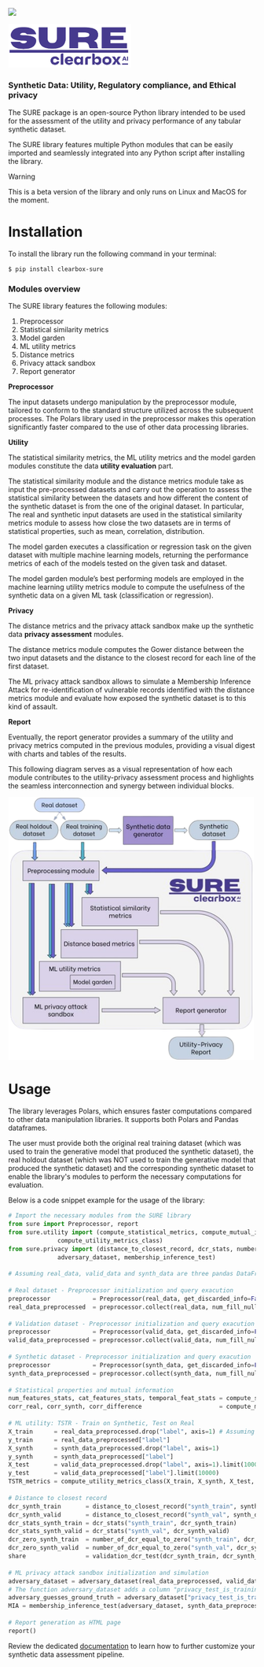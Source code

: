<a href="https://dario-brunelli-clearbox-ai.notion.site/SURE-Documentation-2c17db370641488a8db5bce406032c1f"><img src="https://img.shields.io/badge/SURE-docs-blue?logo=mdbook" /></a>

<img src="images/sure_logo.png" width="250">

### Synthetic Data: Utility, Regulatory compliance, and Ethical privacy

The SURE package is an open-source Python library intended to be used for the assessment of the utility and privacy performance of any tabular synthetic dataset.

The SURE library features multiple Python modules that can be easily imported and seamlessly integrated into any Python script after installing the library.

> [!WARNING]
> This is a beta version of the library and only runs on Linux and MacOS for the moment.

# Installation

To install the library run the following command in your terminal:

```shell
$ pip install clearbox-sure
```

### Modules overview

The SURE library features the following modules:

1. Preprocessor
2. Statistical similarity metrics
3. Model garden
4. ML utility metrics
5. Distance metrics
6. Privacy attack sandbox
7. Report generator

**Preprocessor**

The input datasets undergo manipulation by the preprocessor module, tailored to conform to the standard structure utilized across the subsequent processes. The Polars library used in the preprocessor makes this operation significantly faster compared to the use of other data processing libraries.

**Utility**

The statistical similarity metrics, the ML utility metrics and the model garden modules constitute the data **utility evaluation** part.

The statistical similarity module and the distance metrics module take as input the pre-processed datasets and carry out the operation to assess the statistical similarity between the datasets and how different the content of the synthetic dataset is from the one of the original dataset. In particular, The real and synthetic input datasets are used in the statistical similarity metrics module to assess how close the two datasets are in terms of statistical properties, such as mean, correlation, distribution.

The model garden executes a classification or regression task on the given dataset with multiple machine learning models, returning the performance metrics of each of the models tested on the given task and dataset.

The model garden module’s best performing models are employed in the machine learning utility metrics module to compute the usefulness of the synthetic data on a given ML task (classification or regression).

**Privacy**

The distance metrics and the privacy attack sandbox make up the synthetic data **privacy assessment** modules.

The distance metrics module computes the Gower distance between the two input datasets and the distance to the closest record for each line of the first dataset.

The ML privacy attack sandbox allows to simulate a Membership Inference Attack for re-identification of vulnerable records identified with the distance metrics module and evaluate how exposed the synthetic dataset is to this kind of assault.

**Report**

Eventually, the report generator provides a summary of the utility and privacy metrics computed in the previous modules, providing a visual digest with charts and tables of the results.

This following diagram serves as a visual representation of how each module contributes to the utility-privacy assessment process and highlights the seamless interconnection and synergy between individual blocks.

<img src="images/SURE_workflow_.png" alt="drawing" width="500"/>

# Usage

The library leverages Polars, which ensures faster computations compared to other data manipulation libraries. It supports both Polars and Pandas dataframes.

The user must provide both the original real training dataset (which was used to train the generative model that produced the synthetic dataset), the real holdout dataset (which was NOT used to train the generative model that produced the synthetic dataset) and the corresponding synthetic dataset to enable the library's modules to perform the necessary computations for evaluation.

Below is a code snippet example for the usage of the library:

```python
# Import the necessary modules from the SURE library
from sure import Preprocessor, report
from sure.utility import (compute_statistical_metrics, compute_mutual_info,
			  compute_utility_metrics_class)
from sure.privacy import (distance_to_closest_record, dcr_stats, number_of_dcr_equal_to_zero, validation_dcr_test, 
			  adversary_dataset, membership_inference_test)

# Assuming real_data, valid_data and synth_data are three pandas DataFrames

# Real dataset - Preprocessor initialization and query exacution
preprocessor            = Preprocessor(real_data, get_discarded_info=False)
real_data_preprocessed  = preprocessor.collect(real_data, num_fill_null='forward', scaling='standardize')

# Validation dataset - Preprocessor initialization and query exacution
preprocessor            = Preprocessor(valid_data, get_discarded_info=False)
valid_data_preprocessed = preprocessor.collect(valid_data, num_fill_null='forward', scaling='standardize')

# Synthetic dataset - Preprocessor initialization and query exacution
preprocessor            = Preprocessor(synth_data, get_discarded_info=False)
synth_data_preprocessed = preprocessor.collect(synth_data, num_fill_null='forward', scaling='standardize')

# Statistical properties and mutual information
num_features_stats, cat_features_stats, temporal_feat_stats = compute_statistical_metrics(real_data_preprocessed, synth_data_preprocessed)
corr_real, corr_synth, corr_difference                      = compute_mutual_info(real_data_preprocessed, synth_data_preprocessed)

# ML utility: TSTR - Train on Synthetic, Test on Real
X_train      = real_data_preprocessed.drop("label", axis=1) # Assuming the datasets have a “label” column for the machine learning task they are intended for
y_train      = real_data_preprocessed["label"]
X_synth      = synth_data_preprocessed.drop("label", axis=1)
y_synth      = synth_data_preprocessed["label"]
X_test       = valid_data_preprocessed.drop("label", axis=1).limit(10000) # Test the trained models on a portion of the original real dataset (first 10k rows)
y_test       = valid_data_preprocessed["label"].limit(10000)
TSTR_metrics = compute_utility_metrics_class(X_train, X_synth, X_test, y_train, y_synth, y_test)

# Distance to closest record
dcr_synth_train       = distance_to_closest_record("synth_train", synth_data_preprocessed, real_data_preprocessed)
dcr_synth_valid       = distance_to_closest_record("synth_val", synth_data_preprocessed, valid_data_preprocessed)
dcr_stats_synth_train = dcr_stats("synth_train", dcr_synth_train)
dcr_stats_synth_valid = dcr_stats("synth_val", dcr_synth_valid)
dcr_zero_synth_train  = number_of_dcr_equal_to_zero("synth_train", dcr_synth_train)
dcr_zero_synth_valid  = number_of_dcr_equal_to_zero("synth_val", dcr_synth_valid)
share                 = validation_dcr_test(dcr_synth_train, dcr_synth_valid)

# ML privacy attack sandbox initialization and simulation
adversary_dataset = adversary_dataset(real_data_preprocessed, valid_data_preprocessed)
# The function adversary_dataset adds a column "privacy_test_is_training" to the adversary dataset, indicating whether the record was part of the training set or not
adversary_guesses_ground_truth = adversary_dataset["privacy_test_is_training"] 
MIA = membership_inference_test(adversary_dataset, synth_data_preprocessed, adversary_guesses_ground_truth)

# Report generation as HTML page
report()
```

Review the dedicated [documentation](https://dario-brunelli-clearbox-ai.notion.site/SURE-Documentation-2c17db370641488a8db5bce406032c1f) to learn how to further customize your synthetic data assessment pipeline.
